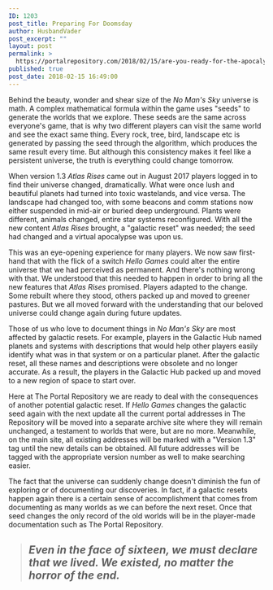 ```yaml
---
ID: 1203
post_title: Preparing For Doomsday
author: HusbandVader
post_excerpt: ""
layout: post
permalink: >
  https://portalrepository.com/2018/02/15/are-you-ready-for-the-apocalypse-2/
published: true
post_date: 2018-02-15 16:49:00
---
```

Behind the beauty, wonder and shear size of the <em>No Man's Sky</em> universe is math. A complex mathematical formula within the game uses "seeds" to generate the worlds that we explore. These seeds are the same across everyone's game, that is why two different players can visit the same world and see the exact same thing. Every rock, tree, bird, landscape etc is generated by passing the seed through the algorithm, which produces the same result every time. But although this consistency makes it feel like a persistent universe, the truth is everything could change tomorrow.

When version 1.3 <em>Atlas Rises</em> came out in August 2017 players logged in to find their universe changed, dramatically. What were once lush and beautiful planets had turned into toxic wastelands, and vice versa. The landscape had changed too, with some beacons and comm stations now either suspended in mid-air or buried deep underground. Plants were different, animals changed, entire star systems reconfigured. With all the new content <em>Atlas Rises</em> brought, a "galactic reset" was needed; the seed had changed and a virtual apocalypse was upon us.

This was an eye-opening experience for many players. We now saw first-hand that with the flick of a switch <em>Hello Games</em> could alter the entire universe that we had perceived as permanent. And there's nothing wrong with that. We understood that this needed to happen in order to bring all the new features that <em>Atlas Rises</em> promised. Players adapted to the change. Some rebuilt where they stood, others packed up and moved to greener pastures. But we all moved forward with the understanding that our beloved universe could change again during future updates.

Those of us who love to document things in<em> No Man's Sky</em> are most affected by galactic resets. For example, players in the Galactic Hub named planets and systems with descriptions that would help other players easily identify what was in that system or on a particular planet. After the galactic reset, all these names and descriptions were obsolete and no longer accurate. As a result, the players in the Galactic Hub packed up and moved to a new region of space to start over.

Here at The Portal Repository we are ready to deal with the consequences of another potential galactic reset. If <em>Hello Games</em> changes the galactic seed again with the next update all the current portal addresses in The Repository will be moved into a separate archive site where they will remain unchanged, a testament to worlds that were, but are no more. Meanwhile, on the main site, all existing addresses will be marked with a "Version 1.3" tag until the new details can be obtained. All future addresses will be tagged with the appropriate version number as well to make searching easier.

The fact that the universe can suddenly change doesn't diminish the fun of exploring or of documenting our discoveries. In fact, if a galactic resets happen again there is a certain sense of accomplishment that comes from documenting as many worlds as we can before the next reset. Once that seed changes the only record of the old worlds will be in the player-made documentation such as The Portal Repository.
<blockquote>
<h2><em>Even in the <span class="highlight-strong">face</span> <span class="highlight-strong">of</span> <span class="highlight-strong">sixteen</span>, we must declare that we lived. We existed, no matter the horror <span class="highlight-strong">of</span> the end. </em></h2>
</blockquote>
